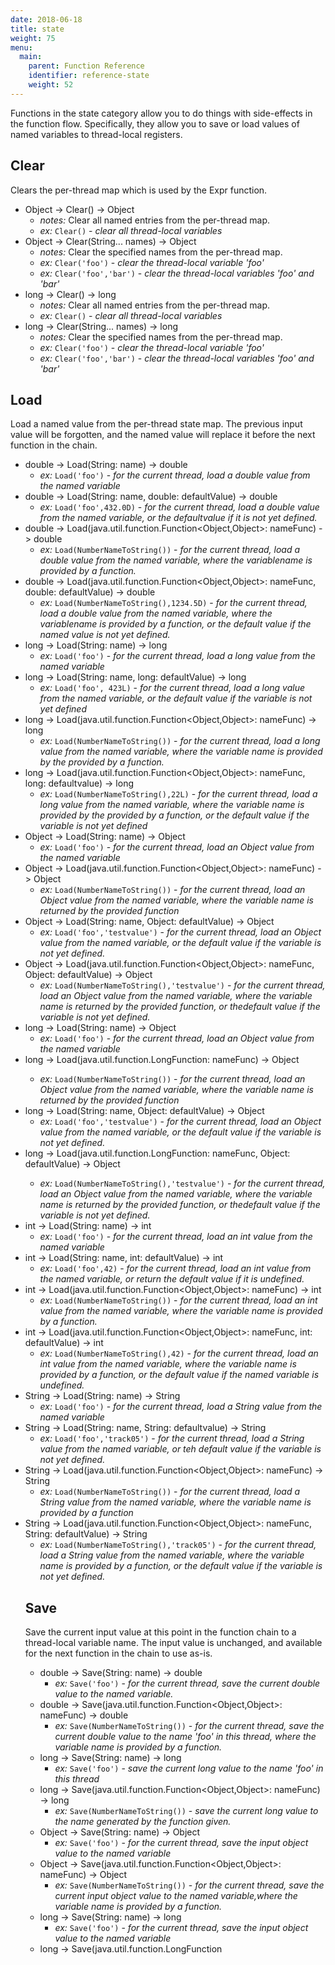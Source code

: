 ```yaml
---
date: 2018-06-18
title: state
weight: 75
menu:
  main:
    parent: Function Reference
    identifier: reference-state
    weight: 52
---
```

Functions in the state category allow you to do things with
side-effects in the function flow. Specifically, they allow
you to save or load values of named variables to thread-local
registers.

## Clear

Clears the per-thread map which is used by the Expr function.

- Object -> Clear() -> Object
  - *notes:* Clear all named entries from the per-thread map.
  - *ex:* `Clear()` - *clear all thread-local variables*
- Object -> Clear(String... names) -> Object
  - *notes:* Clear the specified names from the per-thread map.
  - *ex:* `Clear('foo')` - *clear the thread-local variable 'foo'*
  - *ex:* `Clear('foo','bar')` - *clear the thread-local variables 'foo' and 'bar'*
- long -> Clear() -> long
  - *notes:* Clear all named entries from the per-thread map.
  - *ex:* `Clear()` - *clear all thread-local variables*
- long -> Clear(String... names) -> long
  - *notes:* Clear the specified names from the per-thread map.
  - *ex:* `Clear('foo')` - *clear the thread-local variable 'foo'*
  - *ex:* `Clear('foo','bar')` - *clear the thread-local variables 'foo' and 'bar'*

## Load

Load a named value from the per-thread state map.
The previous input value will be forgotten, and the named value will replace it
before the next function in the chain.

- double -> Load(String: name) -> double
  - *ex:* `Load('foo')` - *for the current thread, load a double value from the named variable*
- double -> Load(String: name, double: defaultValue) -> double
  - *ex:* `Load('foo',432.0D)` - *for the current thread, load a double value from the named variable, or the defaultvalue if it is not yet defined.*
- double -> Load(java.util.function.Function<Object,Object>: nameFunc) -> double
  - *ex:* `Load(NumberNameToString())` - *for the current thread, load a double value from the named variable, where the variablename is provided by a function.*
- double -> Load(java.util.function.Function<Object,Object>: nameFunc, double: defaultValue) -> double
  - *ex:* `Load(NumberNameToString(),1234.5D)` - *for the current thread, load a double value from the named variable, where the variablename is provided by a function, or the default value if the named value is not yet defined.*
- long -> Load(String: name) -> long
  - *ex:* `Load('foo')` - *for the current thread, load a long value from the named variable*
- long -> Load(String: name, long: defaultValue) -> long
  - *ex:* `Load('foo', 423L)` - *for the current thread, load a long value from the named variable, or the default value if the variable is not yet defined*
- long -> Load(java.util.function.Function<Object,Object>: nameFunc) -> long
  - *ex:* `Load(NumberNameToString())` - *for the current thread, load a long value from the named variable, where the variable name is provided by the provided by a function.*
- long -> Load(java.util.function.Function<Object,Object>: nameFunc, long: defaultvalue) -> long
  - *ex:* `Load(NumberNameToString(),22L)` - *for the current thread, load a long value from the named variable, where the variable name is provided by the provided by a function, or the default value if the variable is not yet defined*
- Object -> Load(String: name) -> Object
  - *ex:* `Load('foo')` - *for the current thread, load an Object value from the named variable*
- Object -> Load(java.util.function.Function<Object,Object>: nameFunc) -> Object
  - *ex:* `Load(NumberNameToString())` - *for the current thread, load an Object value from the named variable, where the variable name is returned by the provided function*
- Object -> Load(String: name, Object: defaultValue) -> Object
  - *ex:* `Load('foo','testvalue')` - *for the current thread, load an Object value from the named variable, or the default value if the variable is not yet defined.*
- Object -> Load(java.util.function.Function<Object,Object>: nameFunc, Object: defaultValue) -> Object
  - *ex:* `Load(NumberNameToString(),'testvalue')` - *for the current thread, load an Object value from the named variable, where the variable name is returned by the provided function, or thedefault value if the variable is not yet defined.*
- long -> Load(String: name) -> Object
  - *ex:* `Load('foo')` - *for the current thread, load an Object value from the named variable*
- long -> Load(java.util.function.LongFunction<Object>: nameFunc) -> Object
  - *ex:* `Load(NumberNameToString())` - *for the current thread, load an Object value from the named variable, where the variable name is returned by the provided function*
- long -> Load(String: name, Object: defaultValue) -> Object
  - *ex:* `Load('foo','testvalue')` - *for the current thread, load an Object value from the named variable, or the default value if the variable is not yet defined.*
- long -> Load(java.util.function.LongFunction<Object>: nameFunc, Object: defaultValue) -> Object
  - *ex:* `Load(NumberNameToString(),'testvalue')` - *for the current thread, load an Object value from the named variable, where the variable name is returned by the provided function, or thedefault value if the variable is not yet defined.*
- int -> Load(String: name) -> int
  - *ex:* `Load('foo')` - *for the current thread, load an int value from the named variable*
- int -> Load(String: name, int: defaultValue) -> int
  - *ex:* `Load('foo',42)` - *for the current thread, load an int value from the named variable, or return the default value if it is undefined.*
- int -> Load(java.util.function.Function<Object,Object>: nameFunc) -> int
  - *ex:* `Load(NumberNameToString())` - *for the current thread, load an int value from the named variable, where the variable name is provided by a function.*
- int -> Load(java.util.function.Function<Object,Object>: nameFunc, int: defaultValue) -> int
  - *ex:* `Load(NumberNameToString(),42)` - *for the current thread, load an int value from the named variable, where the variable name is provided by a function, or the default value if the named variable is undefined.*
- String -> Load(String: name) -> String
  - *ex:* `Load('foo')` - *for the current thread, load a String value from the named variable*
- String -> Load(String: name, String: defaultvalue) -> String
  - *ex:* `Load('foo','track05')` - *for the current thread, load a String value from the named variable, or teh default value if the variable is not yet defined.*
- String -> Load(java.util.function.Function<Object,Object>: nameFunc) -> String
  - *ex:* `Load(NumberNameToString())` - *for the current thread, load a String value from the named variable, where the variable name is provided by a function*
- String -> Load(java.util.function.Function<Object,Object>: nameFunc, String: defaultValue) -> String
  - *ex:* `Load(NumberNameToString(),'track05')` - *for the current thread, load a String value from the named variable, where the variable name is provided by a function, or the default value if the variable is not yet defined.*

## Save

Save the current input value at this point in the function chain to a thread-local variable name.
The input value is unchanged, and available for the next function in the chain to use as-is.

- double -> Save(String: name) -> double
  - *ex:* `Save('foo')` - *for the current thread, save the current double value to the named variable.*
- double -> Save(java.util.function.Function<Object,Object>: nameFunc) -> double
  - *ex:* `Save(NumberNameToString())` - *for the current thread, save the current double value to the name 'foo' in this thread, where the variable name is provided by a function.*
- long -> Save(String: name) -> long
  - *ex:* `Save('foo')` - *save the current long value to the name 'foo' in this thread*
- long -> Save(java.util.function.Function<Object,Object>: nameFunc) -> long
  - *ex:* `Save(NumberNameToString())` - *save the current long value to the name generated by the function given.*
- Object -> Save(String: name) -> Object
  - *ex:* `Save('foo')` - *for the current thread, save the input object value to the named variable*
- Object -> Save(java.util.function.Function<Object,Object>: nameFunc) -> Object
  - *ex:* `Save(NumberNameToString())` - *for the current thread, save the current input object value to the named variable,where the variable name is provided by a function.*
- long -> Save(String: name) -> long
  - *ex:* `Save('foo')` - *for the current thread, save the input object value to the named variable*
- long -> Save(java.util.function.LongFunction<Object>: nameFunc) -> long
  - *ex:* `Save(NumberNameToString())` - *for the current thread, save the current input object value to the named variable,where the variable name is provided by a function.*
- int -> Save(String: name) -> int
  - *ex:* `Save('foo')` - *save the current int value to the name 'foo' in this thread*
- int -> Save(java.util.function.Function<Object,Object>: nameFunc) -> int
  - *ex:* `Save(NumberNameToString())` - *save the current int value to a named variable in this thread,where the variable name is provided by a function.*
- String -> Save(String: name) -> String
  - *ex:* `Save('foo')` - *save the current String value to the name 'foo' in this thread*
- String -> Save(java.util.function.Function<Object,Object>: nameFunc) -> String
  - *ex:* `Save(NumberNameToString())` - *save the current String value to a named variable in this thread, where the variable name is provided by a function*

## Show

Show diagnostic values for the thread-local variable map.

- Object -> Show() -> String
  - *ex:* `Show()` - *Show all values in a json-like format*
- Object -> Show(String... names) -> String
  - *ex:* `Show('foo')` - *Show only the 'foo' value in a json-like format*
  - *ex:* `Show('foo','bar')` - *Show the 'foo' and 'bar' values in a json-like format*
- long -> Show() -> String
  - *ex:* `Show()` - *Show all values in a json-like format*
- long -> Show(String... names) -> String
  - *ex:* `Show('foo')` - *Show only the 'foo' value in a json-like format*
  - *ex:* `Show('foo','bar')` - *Show the 'foo' and 'bar' values in a json-like format*

## Swap

Load a named value from the per-thread state map.
The previous input value will be stored in the named value, and the previously
stored value will be returned. A default value to return may be provided
in case there was no previously stored value under the given name.

- long -> Swap(String: name) -> long
  - *ex:* `Swap('foo')` - *for the current thread, swap the input value with the named variable and returned the named variable.*
- long -> Swap(String: name, long: defaultValue) -> long
  - *ex:* `Swap('foo',234L)` - *for the current thread, swap the input value with the named variable and returned the named variable,or the default value if the named variable is not defined.*
- long -> Swap(java.util.function.LongFunction<String>: nameFunc) -> long
  - *ex:* `Swap(NumberNameToString())` - *for the current thread, swap the input value with the named variable and returned the named variable, where the variable name is generated by the provided function.*
- long -> Swap(java.util.function.LongFunction<String>: nameFunc, long: defaultValue) -> long
  - *ex:* `Swap(NumberNameToString(), 234L)` - *for the current thread, swap the input value with the named variable and returned the named variable, where the variable name is generated by the provided function, or the default value if the named variable is not defined.*
- Object -> Swap(String: name) -> Object
  - *ex:* `Swap('foo')` - *for the current thread, swap the input value with the named variable and returned the named variable*
- Object -> Swap(String: name, Object: defaultValue) -> Object
  - *ex:* `Swap('foo','examplevalue')` - *for the current thread, swap the input value with the named variable and returned the named variable, or return the default value if the named value is not defined.*
- Object -> Swap(java.util.function.Function<Object,Object>: nameFunc) -> Object
  - *ex:* `Swap(NumberNameToString())` - *for the current thread, swap the input value with the named variable and returned the named variable, where the variable name is generated by the provided function.*
- Object -> Swap(java.util.function.Function<Object,Object>: nameFunc, Object: defaultValue) -> Object
  - *ex:* `Swap(NumberNameToString(),'examplevalue')` - *for the current thread, swap the input value with the named variable and returned the named variable, where the variable name is generated by the provided function, or the default value if the named value is not defined.*
- long -> Swap(String: name) -> Object
  - *ex:* `Swap('foo')` - *for the current thread, swap the input value with the named variable and returned the named variable*
- long -> Swap(String: name, Object: defaultValue) -> Object
  - *ex:* `Swap('foo','examplevalue')` - *for the current thread, swap the input value with the named variable and returned the named variable, or return the default value if the named value is not defined.*
- long -> Swap(java.util.function.LongFunction<Object>: nameFunc) -> Object
  - *ex:* `Swap(NumberNameToString())` - *for the current thread, swap the input value with the named variable and returned the named variable, where the variable name is generated by the provided function.*
- long -> Swap(java.util.function.LongFunction<Object>: nameFunc, Object: defaultValue) -> Object
  - *ex:* `Swap(NumberNameToString(),'examplevalue')` - *for the current thread, swap the input value with the named variable and returned the named variable, where the variable name is generated by the provided function, or the default value if the named value is not defined.*

